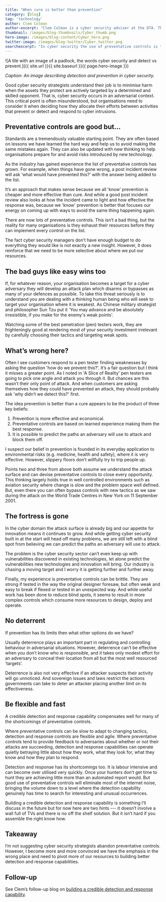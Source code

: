 ```yaml
---
title: "When cure is better than prevention"
category: [blog]
tag: 'technology'
author: Clem Colman
author-excerpt: "Clem Colman is a cyber security adviser at the DTA. The DTA's cyber security unit works with Australian Government agencies to improve cyber security posture through review, collaboration and innovation."
thumbnail: /images/blog-thumbnails/Cyber_thumb.png
hero-image: /images/blog-content/Cyber_hero.png
twitter-image: /images/blog-twitter/Cyber_twitter.png
searchexcerpt: "In cyber security the use of preventative controls is the ruling doctrine on how to protect organisations. But as the potential avenues of attack expand prevention is not keeping up."
---
```


![A tile with an image of a padlock, the words cyber security and detect vs prevent.]({{ site.url }}{{ site.baseurl }}{{ page.hero-image }})

*Caption: An image describing detection and prevention in cyber security.*

Good cyber security strategists understand their job is to minimise harm when the assets they protect are actively targeted by a determined and skilled opponent. That is, cyber security occurs in an adversarial context. This critical point is often misunderstood, but organisations need to consider it when deciding how they allocate their efforts between activities that prevent or detect and respond to cyber intrusions.

## Preventative controls are good but...

Standards are a tremendously valuable starting point. They are often based on lessons we have learned the hard way and help us to avoid making the same mistakes again. They can also be updated with new thinking to help organisations prepare for and avoid risks introduced by new technology.

As the industry has gained experience the list of preventative controls has grown. For example, when things have gone wrong, a post incident review will ask &lsquo;what would have prevented this?&rsquo; with the answer being added to the list.

It’s an approach that makes sense because we all 'know’ prevention is cheaper and more effective than cure. And while a good post incident review also looks at how the incident came to light and how effective the response was, because we 'know' prevention is better that focuses our energy on coming up with ways to avoid the same thing happening again.

There are now lots of preventative controls. This isn’t a bad thing, but the reality for many organisations is they exhaust their resources before they can implement every control on the list.

The fact cyber security managers don’t have enough budget to do everything they would like is not exactly a new insight. However, it does reinforce that we need to be more selective about where we put our resources.

## The bad guys like easy wins too

If, for whatever reason, your organisation becomes a target for a cyber adversary they will develop an attack plan which disarms or bypasses as many of your defences as possible. To take this threat seriously is to understand you are dealing with a thinking human being who will seek to target your organisation where it is weakest. As Chinese military strategist and philosopher Sun Tzu  put it 'You may advance and be absolutely irresistible, if you make for the enemy's weak points'.

Watching some of the best penetration (pen) testers work, they are frighteningly good at rendering most of your security investment irrelevant by carefully choosing their tactics and targeting weak spots.

## What’s wrong here?

Often I see customers respond to a pen tester finding weaknesses by asking the question 'how do we prevent this?'. It’s a fair question but I think it misses a greater point. As I noted in 'A Slice of Reality' pen testers are going to pick one angle and attack you through it. But chances are this wasn’t their only point of attack. And when customers are asking themselves how they could have prevented an attack, they should probably ask 'why didn’t we detect this?' first.

The idea prevention is better than a cure appears to be the product of three key beliefs:

1. Prevention is more effective and economical.
2. Preventative controls are based on learned experience making them the best response.
3. It is possible to predict the paths an adversary will use to attack and block them off.

I suspect our belief in prevention is founded in its everyday application to environmental risks (e.g. medicine, health and safety), where it is very effective. However,  slippery floors don’t willfully try to trip people up.

Points two and three from above both assume we understand the attack surface and can devise preventative controls to close every opportunity. This thinking largely holds true in well controlled environments such as aviation security where change is slow and the problem space well defined. But, even there you can often bypass controls with new tactics as we saw during the attack on the World Trade Centres in New York on 11 September 2001.

## The fortress is gone

In the cyber domain the attack surface is already big and our appetite for innovation means it continues to grow. And while getting cyber security built in at the start will head off many problems, we are still left with a blind spot from believing we can predict the paths an adversary will use to attack.

The problem is the cyber security sector can’t even keep up with vulnerabilities discovered in existing technologies, let alone predict the vulnerabilities new technologies and innovation will bring. Our industry is chasing a moving target and I worry it is getting further and further away.

Finally, my experience is preventative controls can be brittle. They are strong if tested in the way the original designer foresaw, but often weak and easy to break if flexed or tested in an unexpected way. And while useful work has been done to reduce blind spots, it seems to result in more complex controls which consume more resources to design, deploy and operate.

## No deterrent

If prevention has its limits then what other options do we have?

Usually deterrence plays an important part in regulating and controlling behaviour in adversarial situations. However, deterrence can’t be effective when you don’t know who is responsible, and it takes only modest effort for an adversary to conceal their location from all but the most well resourced ‘targets’.

Deterrence is also not very effective if an attacker suspects their activity will go unnoticed. And sovereign issues and laws restrict the actions governments can take to deter an attacker placing another limit on its effectiveness.

## Be flexible and fast

A credible detection and response capability compensates well for many of the shortcomings of preventative controls.

Where preventative controls can be slow to adapt to changing tactics, detection and response controls are flexible and agile. Where preventative controls tend to provide feedback to adversaries about whether or not their attacks are succeeding, detection and response capabilities can operate quietly betraying little about how they work, what they look for, what they know and how they plan to respond.

Detection and response has its shortcomings too. It is labour intensive and can become over utilised very quickly. Once your hunters don’t get time to hunt they are achieving little more than an automated report would. But good use of preventative controls will eliminate most of the internet noise, bringing the volume down to a level where the detection capability genuinely has time to search for interesting and unusual occurrences.

Building a credible detection and response capability is something I’ll discuss in the future but for now here are two hints --- it doesn’t involve a wall full of TVs and there is no off the shelf solution. But it isn’t hard if you assemble the right know how.

## Takeaway

I’m not suggesting cyber security strategists abandon preventative controls. However, I become more and more convinced we have the emphasis in the wrong place and need to pivot more of our resources to building better detection and response capabilities.

## Follow-up

See Clem’s follow-up blog on [building a credible detection and response capability](/blog/security-operation-centre-myths/).
